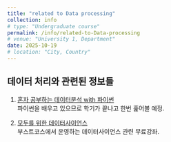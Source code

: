 ```yaml
---
title: "related to Data processing"
collection: info
# type: "Undergraduate course"
permalink: /info/related-to-Data-processing
# venue: "University 1, Department"
date: 2025-10-19
# location: "City, Country"
---
```


데이터 처리와 관련된 정보들
--

1. [혼자 공부하는 데이터분석 with 파이썬](https://jameskrw.github.io/)<br>
파이썬을 배우고 있으므로 학기가 끝나고 한번 훑어볼 예정.

2. [모두를 위한 데이터사이언스](https://www.boostcourse.org/ds101)<br>
부스트코스에서 운영하는 데이터사이언스 관련 무료강좌.


